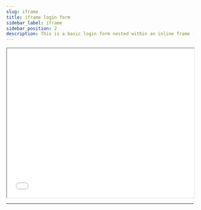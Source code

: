 ```yaml
---
slug: iframe
title: iframe login form
sidebar_label: iframe
sidebar_position: 2
description: This is a basic login form nested within an inline frame (iframe) that will POST on submit and will return with a HTTP response code of `200`
---
```


<iframe
  id="test-iframe"
  src="/login-page-bare?docusaurus-data-bare-page=true"
  class="margin-vert--lg"
  style="overflow-y: hidden; width: 100%; height: 400px;"
  scrolling="no"
></iframe>

<hr/>
